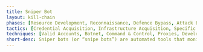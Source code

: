 ```yaml
---
title: Sniper Bot
layout: kill-chain
phases: [Resource Development, Reconnaissance, Defence Bypass, Attack Execution, Post-Attack]
tactics: [Credential Acquisition, Infrastructure Acquisition, Specific Target, Loose Target, Mitigation Bypass, Human Emulation, Proxying, Sniping, Invoice Abuse, Delivery Redirect, Sale]
techniques: [Valid Accounts, Botnet, Command & Control, Proxies, Development of Tools, Testing of Tools, Campaign Reuse, Continual Content Scraping, Periodic Content Scraping, CAPTCHA Farm, Automated CAPTCHA Bypass, User Agent Spoofing, IP Rotation, Automated Add to Cart, Automated Bid, Automated Purchase, Pre-Release Buying, Automated Sale, PO Box Obfuscation, Jigging, Fake Identity, Driver Intercept, Manual Sale]
short-desc: Sniper bots (or “snipe bots”) are automated tools that monitor time-based activity and submit information at the very last moment, removing the opportunity for other people to respond to that action. The most common use of sniper bots is for last-second bidding on online auction sites.
---
```

